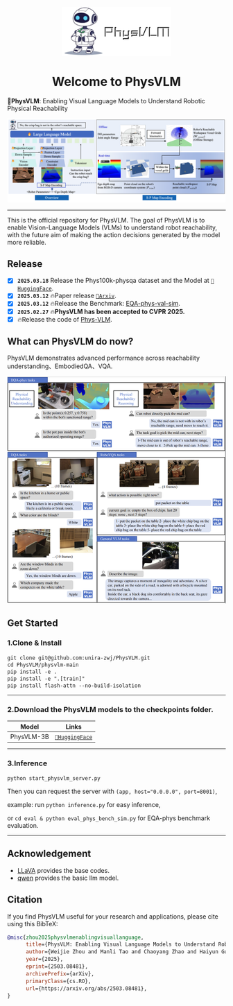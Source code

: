 

<div align=center> <img src="./assert/logo.png" width=50%></div>

<div align="center">

# Welcome to PhysVLM

</div>

📖**PhysVLM**: Enabling Visual Language Models to Understand Robotic Physical Reachability 

![](assert/framework.png)

---

This is the official repository for PhysVLM. The goal of PhysVLM is to enable Vision-Language Models (VLMs) to understand robot reachability, with the future aim of making the action decisions generated by the model more reliable.

## Release

- [x] **`2025.03.18`** Release the Phys100k-physqa dataset and the Model at [`🤗HuggingFace`](JettZhou/PhysVLM-Qwen2.5-3B).
- [x] **`2025.03.12`** 🔥Paper release [`📕Arxiv`](https://arxiv.org/abs/2503.08481).
- [x] **`2025.03.12`** 🔥Release the Benchmark: [EQA-phys-val-sim](pybullet-main/README.md).
- [x] **`2025.02.27`** 🔥**PhysVLM has been accepted to CVPR 2025.**
- [x] 🔥Release the code of [Phys-VLM](physvlm-main/README.md).

## What can PhysVLM do now?
PhysVLM demonstrates advanced performance across reachability understanding、EmbodiedQA、VQA.

![](assert/tasks.png)

## Get Started

### 1.Clone & Install

```shell
git clone git@github.com:unira-zwj/PhysVLM.git
cd PhysVLM/physvlm-main
pip install -e .
pip install -e ".[train]"
pip install flash-attn --no-build-isolation
```

---


### 2.Download the PhysVLM models to the checkpoints folder.

| Model                              | Links                                  |
|---------                           |---------------------------------------|
| PhysVLM-3B                | [`🤗HuggingFace`](JettZhou/PhysVLM-Qwen2.5-3B)    |
---


### 3.Inference

```shell
python start_physvlm_server.py
```

Then you can request the server with `(app, host="0.0.0.0", port=8001)`, 

example: run `python inference.py` for easy inference, 

or `cd eval & python eval_phys_bench_sim.py` for EQA-phys benchmark evaluation.

---

## Acknowledgement

- [LLaVA](https://github.com/haotian-liu/LLaVA/tree/main) provides the base codes.
- [qwen](https://github.com/QwenLM/Qwen2.5) provides the basic llm model.

## Citation
If you find PhysVLM useful for your research and applications, please cite using this BibTeX:
```bibtex
@misc{zhou2025physvlmenablingvisuallanguage,
      title={PhysVLM: Enabling Visual Language Models to Understand Robotic Physical Reachability}, 
      author={Weijie Zhou and Manli Tao and Chaoyang Zhao and Haiyun Guo and Honghui Dong and Ming Tang and Jinqiao Wang},
      year={2025},
      eprint={2503.08481},
      archivePrefix={arXiv},
      primaryClass={cs.RO},
      url={https://arxiv.org/abs/2503.08481}, 
}